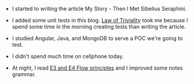 - I started to writing the article My Story - Then I Met Sibelius Seraphini.

- I added some unit tests in this blog. [Law of Triviality](/zettelkasten/law-of-triviality) took me because I spend some time in the morning creating tests than writing the article.

- I studied Angular, Java, and MongoDB to serve a POC we're going to test.

- I didn't spend much time on cellphone today.

- At night, I read [E3 and E4 Flow principles](/books/the-principles-of-product-development-flow#e3-the-principle-of-quantified-cost-of-delay-if-you-only-quantify-one-thing-quantify-the-cost-of-delay) and I improved some notes grammar.
